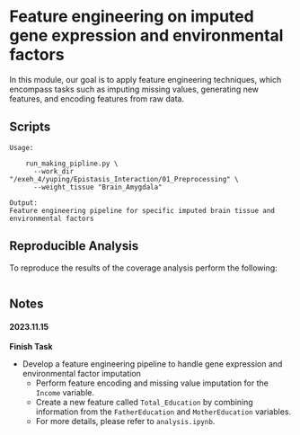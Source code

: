 # Feature engineering on imputed gene expression and environmental factors

In this module, our goal is to apply feature engineering techniques, which encompass tasks such as imputing missing values, generating new features, and encoding features from raw data.

## Scripts

```
Usage:
    
    run_making_pipline.py \
      --work_dir "/exeh_4/yuping/Epistasis_Interaction/01_Preprocessing" \
      --weight_tissue "Brain_Amygdala"
      
Output:
Feature engineering pipeline for specific imputed brain tissue and environmental factors
```



## Reproducible Analysis

To reproduce the results of the coverage analysis perform the following:

```

```

## Notes

#### 2023.11.15
**Finish Task**

+ Develop a feature engineering pipeline to handle gene expression and environmental factor imputation
  - Perform feature encoding and missing value imputation for the  `Income` variable.
  - Create a new feature called `Total_Education` by combining information from the `FatherEducation` and `MotherEducation` variables.
  - For more details, please refer to  `analysis.ipynb`.
  

  



